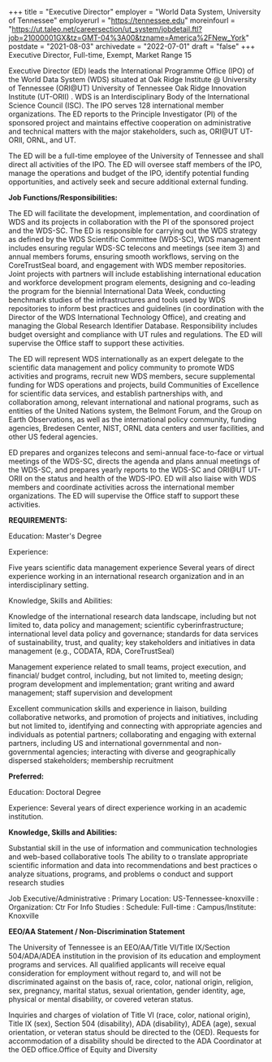 +++
title = "Executive Director"
employer = "World Data System, University of Tennessee"
employerurl = "https://tennessee.edu"
moreinfourl = "https://ut.taleo.net/careersection/ut_system/jobdetail.ftl?job=21000001GX&tz=GMT-04%3A00&tzname=America%2FNew_York"
postdate = "2021-08-03"
archivedate = "2022-07-01"
draft = "false"
+++
Executive Director, Full-time, Exempt, Market Range 15

Executive Director (ED) leads the International Programme Office (IPO) of the World Data System (WDS) situated at Oak Ridge Institute @ University of Tennessee (ORI@UT) University of Tennessee Oak Ridge Innovation Institute (UT-ORII) . WDS is an Interdisciplinary Body of the International Science Council (ISC). The IPO serves 128 international member organizations. The ED reports to the Principle Investigator (PI) of the sponsored project and maintains effective cooperation on administrative and technical matters with the major stakeholders, such as, ORI@UT UT-ORII, ORNL, and UT.

The ED will be a full-time employee of the University of Tennessee and shall direct all activities of the IPO. The ED will oversee staff members of the IPO, manage the operations and budget of the IPO, identify potential funding opportunities, and actively seek and secure additional external funding.

**Job Functions/Responsibilities:**

The ED will facilitate the development, implementation, and coordination of WDS and its projects in collaboration with the PI of the sponsored project and the WDS-SC. The ED is responsible for carrying out the WDS strategy as defined by the WDS Scientific Committee (WDS-SC), WDS management includes ensuring regular WDS-SC telecons and meetings (see item 3) and annual members forums, ensuring smooth workflows, serving on the CoreTrustSeal board, and engagement with WDS member repositories. Joint projects with partners will include establishing international education and workforce development program elements, designing and co-leading the program for the biennial International Data Week, conducting benchmark studies of the infrastructures and tools used by WDS repositories to inform best practices and guidelines (in coordination with the Director of the WDS International Technology Office), and creating and managing the Global Research Identifier Database. Responsibility includes budget oversight and compliance with UT rules and regulations. The ED will supervise the Office staff to support these activities.

The ED will represent WDS internationally as an expert delegate to the scientific data management and policy community to promote WDS activities and programs, recruit new WDS members, secure supplemental funding for WDS operations and projects, build Communities of Excellence for scientific data services, and establish partnerships with, and collaboration among, relevant international and national programs, such as entities of the United Nations system, the Belmont Forum, and the Group on Earth Observations, as well as the international policy community, funding agencies, Bredesen Center, NIST, ORNL data centers and user facilities, and other US federal agencies.

ED prepares and organizes telecons and semi-annual face-to-face or virtual meetings of the WDS-SC, directs the agenda and plans annual meetings of the WDS-SC, and prepares yearly reports to the WDS-SC and ORI@UT UT-ORII on the status and health of the WDS-IPO. ED will also liaise with WDS members and coordinate activities across the international member organizations. The ED will supervise the Office staff to support these activities.
 
**REQUIREMENTS:**

Education: Master's Degree

Experience:

Five years scientific data management experience
Several years of direct experience working in an international research organization and in an interdisciplinary setting.

Knowledge, Skills and Abilities:

Knowledge of the international research data landscape, including but not limited to, data policy and management; scientific cyberinfrastructure; international level data policy and governance; standards for data services of sustainability, trust, and quality; key stakeholders and initiatives in data management (e.g., CODATA, RDA, CoreTrustSeal)

Management experience related to small teams, project execution, and financial/ budget control, including, but not limited to, meeting design; program development and implementation; grant writing and award management; staff supervision and development

Excellent communication skills and experience in liaison, building collaborative networks, and promotion of projects and initiatives, including but not limited to, identifying and connecting with appropriate agencies and individuals as potential partners; collaborating and engaging with external partners, including US and international governmental and non-governmental agencies; interacting with diverse and geographically dispersed stakeholders; membership recruitment

**Preferred:**

Education: Doctoral Degree

Experience: Several years of direct experience working in an academic institution.

**Knowledge, Skills and Abilities:**

Substantial skill in the use of information and communication technologies and web-based collaborative tools
The ability to o translate appropriate scientific information and data into recommendations and best practices o analyze situations, programs, and problems o conduct and support research studies
 
Job  Executive/Administrative 
: Primary Location: US-Tennessee-knoxville 
: Organization: Ctr For Info Studies 
: Schedule: Full-time 
: Campus/Institute: Knoxville 
 
**EEO/AA Statement / Non-Discrimination Statement**

The University of Tennessee is an EEO/AA/Title VI/Title IX/Section 504/ADA/ADEA institution in the provision of its education and employment programs and services. All qualified applicants will receive equal consideration for employment without regard to, and will not be discriminated against on the basis of, race, color, national origin, religion, sex, pregnancy, marital status, sexual orientation, gender identity, age, physical or mental disability, or covered veteran status.

Inquiries and charges of violation of Title VI (race, color, national origin), Title IX (sex), Section 504 (disability), ADA (disability), ADEA (age), sexual orientation, or veteran status should be directed to the (OED). Requests for accommodation of a disability should be directed to the ADA Coordinator at the OED office.Office of Equity and Diversity